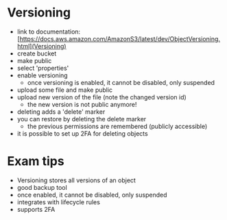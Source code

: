 # Versioning

- link to documentation: [https://docs.aws.amazon.com/AmazonS3/latest/dev/ObjectVersioning.html](Versioning)
- create bucket
- make public
- select 'properties'
- enable versioning
  - once versioning is enabled, it cannot be disabled, only suspended
- upload some file and make public
- upload new version of the file (note the changed version id)
  - the new version is not public anymore!
- deleting adds a 'delete' marker
- you can restore by deleting the delete marker
  - the previous permissions are remembered (publicly accessible)
- it is possible to set up 2FA for deleting objects

# Exam tips
- Versioning stores all versions of an object
- good backup tool
- once enabled, it cannot be disabled, only suspended
- integrates with lifecycle rules
- supports 2FA 
